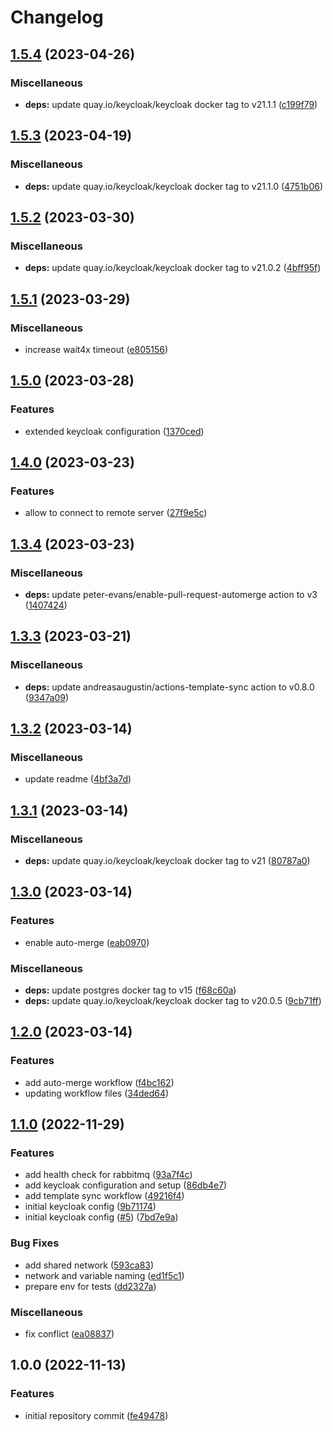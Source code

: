 # Changelog

## [1.5.4](https://github.com/wayofdev/docker-project-services/compare/v1.5.3...v1.5.4) (2023-04-26)


### Miscellaneous

* **deps:** update quay.io/keycloak/keycloak docker tag to v21.1.1 ([c199f79](https://github.com/wayofdev/docker-project-services/commit/c199f798b2c73f617d6c5023a96c9b11b62880fb))

## [1.5.3](https://github.com/wayofdev/docker-project-services/compare/v1.5.2...v1.5.3) (2023-04-19)


### Miscellaneous

* **deps:** update quay.io/keycloak/keycloak docker tag to v21.1.0 ([4751b06](https://github.com/wayofdev/docker-project-services/commit/4751b063719193b40673fdaaad8a9e7f811b714a))

## [1.5.2](https://github.com/wayofdev/docker-project-services/compare/v1.5.1...v1.5.2) (2023-03-30)


### Miscellaneous

* **deps:** update quay.io/keycloak/keycloak docker tag to v21.0.2 ([4bff95f](https://github.com/wayofdev/docker-project-services/commit/4bff95fa7db3a4e2adef1caafce271a9629b6a45))

## [1.5.1](https://github.com/wayofdev/docker-project-services/compare/v1.5.0...v1.5.1) (2023-03-29)


### Miscellaneous

* increase wait4x timeout ([e805156](https://github.com/wayofdev/docker-project-services/commit/e805156be18c6655111c8f6b60f9c5af1fe6a2ce))

## [1.5.0](https://github.com/wayofdev/docker-project-services/compare/v1.4.0...v1.5.0) (2023-03-28)


### Features

* extended keycloak configuration ([1370ced](https://github.com/wayofdev/docker-project-services/commit/1370ced32698e0df2cfaf3e343bdcc505f0f813f))

## [1.4.0](https://github.com/wayofdev/docker-project-services/compare/v1.3.4...v1.4.0) (2023-03-23)


### Features

* allow to connect to remote server ([27f9e5c](https://github.com/wayofdev/docker-project-services/commit/27f9e5c8ff0c8ea16fcb0b460ebf702256400244))

## [1.3.4](https://github.com/wayofdev/docker-project-services/compare/v1.3.3...v1.3.4) (2023-03-23)


### Miscellaneous

* **deps:** update peter-evans/enable-pull-request-automerge action to v3 ([1407424](https://github.com/wayofdev/docker-project-services/commit/1407424751ff1e58ce2ae2d1e8a23f93a9b48549))

## [1.3.3](https://github.com/wayofdev/docker-project-services/compare/v1.3.2...v1.3.3) (2023-03-21)


### Miscellaneous

* **deps:** update andreasaugustin/actions-template-sync action to v0.8.0 ([9347a09](https://github.com/wayofdev/docker-project-services/commit/9347a09c7b228d9f1bb5ebccc380ecce7e95f38b))

## [1.3.2](https://github.com/wayofdev/docker-project-services/compare/v1.3.1...v1.3.2) (2023-03-14)


### Miscellaneous

* update readme ([4bf3a7d](https://github.com/wayofdev/docker-project-services/commit/4bf3a7d1011fc16b463bbaf142428901a1d80c7b))

## [1.3.1](https://github.com/wayofdev/docker-project-services/compare/v1.3.0...v1.3.1) (2023-03-14)


### Miscellaneous

* **deps:** update quay.io/keycloak/keycloak docker tag to v21 ([80787a0](https://github.com/wayofdev/docker-project-services/commit/80787a036e3f1b0dcd8389e8e32484dd57bf2460))

## [1.3.0](https://github.com/wayofdev/docker-project-services/compare/v1.2.0...v1.3.0) (2023-03-14)


### Features

* enable auto-merge ([eab0970](https://github.com/wayofdev/docker-project-services/commit/eab0970ebb7c301a297707f0cd58d5b17e4e2d74))


### Miscellaneous

* **deps:** update postgres docker tag to v15 ([f68c60a](https://github.com/wayofdev/docker-project-services/commit/f68c60a16a6a8422e87235f004071175808de6d8))
* **deps:** update quay.io/keycloak/keycloak docker tag to v20.0.5 ([9cb71ff](https://github.com/wayofdev/docker-project-services/commit/9cb71ffc61914c0b8e5d5fded93369ea29026788))

## [1.2.0](https://github.com/wayofdev/docker-project-services/compare/v1.1.0...v1.2.0) (2023-03-14)


### Features

* add auto-merge workflow ([f4bc162](https://github.com/wayofdev/docker-project-services/commit/f4bc162ed12d671a5201b9d0448ab32673889ef4))
* updating workflow files ([34ded64](https://github.com/wayofdev/docker-project-services/commit/34ded642a8161744403048395857cc9815736461))

## [1.1.0](https://github.com/wayofdev/docker-project-services/compare/v1.0.0...v1.1.0) (2022-11-29)


### Features

* add health check for rabbitmq ([93a7f4c](https://github.com/wayofdev/docker-project-services/commit/93a7f4ccb1bf13069a5ec20148d48368012aec8f))
* add keycloak configuration and setup ([86db4e7](https://github.com/wayofdev/docker-project-services/commit/86db4e7619318e3b6dff1723446d891f16f4086c))
* add template sync workflow ([49216f4](https://github.com/wayofdev/docker-project-services/commit/49216f48d829d03dc96b1780cea62385018c0e66))
* initial keycloak config ([9b71174](https://github.com/wayofdev/docker-project-services/commit/9b711743811619921bdaa38299ddb2e4e1837a16))
* initial keycloak config ([#5](https://github.com/wayofdev/docker-project-services/issues/5)) ([7bd7e9a](https://github.com/wayofdev/docker-project-services/commit/7bd7e9a13aad89b471c23f3dce79d7263e1fcf38))


### Bug Fixes

* add shared network ([593ca83](https://github.com/wayofdev/docker-project-services/commit/593ca83cc377cd66772a5af32a4f5072e48cf2bc))
* network and variable naming ([ed1f5c1](https://github.com/wayofdev/docker-project-services/commit/ed1f5c149c9cfcfceadb519b3efb61d6d277b4b1))
* prepare env for tests ([dd2327a](https://github.com/wayofdev/docker-project-services/commit/dd2327aada2f1f331b174540dc3278e2f3342e5b))


### Miscellaneous

* fix conflict ([ea08837](https://github.com/wayofdev/docker-project-services/commit/ea08837883e5dd63067fb817c051c0a9dd415c1f))

## 1.0.0 (2022-11-13)


### Features

* initial repository commit ([fe49478](https://github.com/wayofdev/docker-project-services/commit/fe49478472228a3242f6ca6a916eb5be8fad4f5b))
